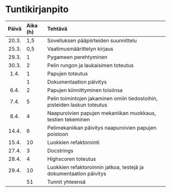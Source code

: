# Tuntikirjanpito

| Päivä | Aika (h)| Tehtävä | 
| :----:|:-----| :-----|
| 20.3.  | 1,5 | Sovelluksen pääpiirteiden suunnittelu |
|25.3.| 0,5 | Vaatimusmäärittelyn kirjaus |
| 29.3. | 1 | Pygameen perehtyminen |
| 30.3. | 2 | Pelin rungon ja laukaisimen toteutus |
| 1.4. | 1 | Papujen toteutus |
| | 1 |  Dokumentaation päivitys |
| 6.4. | 2 |  Papujen kiinnittyminen toisiinsa |
| 7.4.| 5  |  Pelin toimintojen jakaminen omiin tiedostoihin, pisteiden laskun toteutus|
| 8.4.| 4 |  Naapuroivien papujen mekaniikan muokkaus, testien tekeminen |
| 14.4.| 6 |  Pelimekaniikan päivitys naapuroivien papujen poistoon |
| 15.4.| 10 | Luokkien refaktorointi  |
| 27.4.| 3 | Docstrings |
| 28.4.| 4 | Highscoren toteutus |
| 29.4.| 10 | Luokkien refaktoroinnin jatkoa, testejä ja dokumentaation päivitys |
| | 51 | Tunnit yhteensä  |
